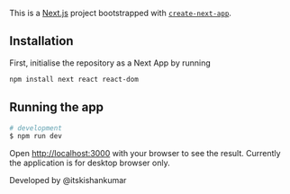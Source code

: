 This is a [Next.js](https://nextjs.org/) project bootstrapped with [`create-next-app`](https://github.com/vercel/next.js/tree/canary/packages/create-next-app).

## Installation

First, initialise the repository as a Next App by running

```bash
npm install next react react-dom
```

## Running the app

```bash
# development
$ npm run dev
```
Open [http://localhost:3000](http://localhost:3000) with your browser to see the result. Currently the application is for desktop browser only. 

Developed by @itskishankumar




